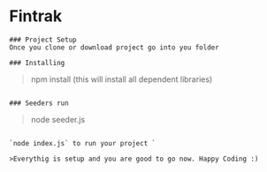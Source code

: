 # Fintrak
 
```
### Project Setup
Once you clone or download project go into you folder

### Installing
```
> npm install (this will install all dependent libraries)
```

### Seeders run
```
> node seeder.js
```

`node index.js` to run your project `

>Everythig is setup and you are good to go now. Happy Coding :)
